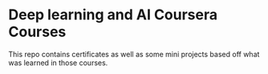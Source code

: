 # Deep learning and AI Coursera Courses 

This repo contains certificates as well as some mini projects based off what was learned in those courses. 
